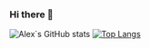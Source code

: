 ### Hi there 👋

![Alex`s GitHub stats](https://github-readme-stats.vercel.app/api?username=alexandrucracea&show_icons=true&theme=tokyonight)
[![Top Langs](https://github-readme-stats.vercel.app/api/top-langs/?username=alexandrucracea&layout=compact&theme=tokyonight)](https://github.com/anuraghazra/github-readme-stats)

<!--
**alexandrucracea/alexandrucracea** is a ✨ _special_ ✨ repository because its `README.md` (this file) appears on your GitHub profile.

Here are some ideas to get you started:

- 🔭 I’m currently working on ...
- 🌱 I’m currently learning ...
- 👯 I’m looking to collaborate on ...
- 🤔 I’m looking for help with ...
- 💬 Ask me about ...
- 📫 How to reach me: ...
- 😄 Pronouns: ...
- ⚡ Fun fact: ...
-->
